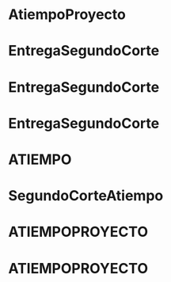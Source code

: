 # AtiempoProyecto
# EntregaSegundoCorte
# EntregaSegundoCorte
# EntregaSegundoCorte
# ATIEMPO
# SegundoCorteAtiempo
# ATIEMPOPROYECTO
# ATIEMPOPROYECTO
